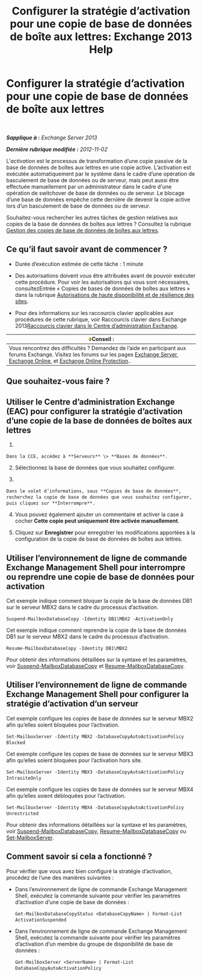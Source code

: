 ﻿---
title: 'Configurer la stratégie d’activation pour une copie de base de données de boîte aux lettres: Exchange 2013 Help'
TOCTitle: Configurer la stratégie d’activation pour une copie de base de données de boîte aux lettres
ms:assetid: 6b37ed6e-2e36-4688-b485-8fdbb8193ec8
ms:mtpsurl: https://technet.microsoft.com/fr-fr/library/Dd298046(v=EXCHG.150)
ms:contentKeyID: 50478371
ms.date: 04/24/2018
mtps_version: v=EXCHG.150
ms.translationtype: HT
---

# Configurer la stratégie d’activation pour une copie de base de données de boîte aux lettres

 

_**Sapplique à :** Exchange Server 2013_

_**Dernière rubrique modifiée :** 2012-11-02_

L’*activation* est le processus de transformation d’une copie passive de la base de données de boîtes aux lettres en une copie active. L’activation est exécutée automatiquement par le système dans le cadre d’une opération de basculement de base de données ou de serveur, mais peut aussi être effectuée manuellement par un administrateur dans le cadre d'une opération de switchover de base de données ou de serveur. Le blocage d’une base de données empêche cette dernière de devenir la copie active lors d’un basculement de base de données ou de serveur.

Souhaitez-vous rechercher les autres tâches de gestion relatives aux copies de la base de données de boîtes aux lettres ? Consultez la rubrique [Gestion des copies de base de données de boîtes aux lettres](managing-mailbox-database-copies-exchange-2013-help.md).

## Ce qu’il faut savoir avant de commencer ?

  - Durée d’exécution estimée de cette tâche : 1 minute

  - Des autorisations doivent vous être attribuées avant de pouvoir exécuter cette procédure. Pour voir les autorisations qui vous sont nécessaires, consultezEntrée « Copies de bases de données de boîtes aux lettres » dans la rubrique [Autorisations de haute disponibilité et de résilience des sites](high-availability-and-site-resilience-permissions-exchange-2013-help.md).

  - Pour des informations sur les raccourcis clavier applicables aux procédures de cette rubrique, voir Raccourcis clavier dans Exchange 2013[Raccourcis clavier dans le Centre d’administration Exchange](keyboard-shortcuts-in-the-exchange-admin-center-exchange-online-protection-help.md).

<table>
<thead>
<tr class="header">
<th><img src="images/Bb125224.tip(EXCHG.150).gif" title="Conseil" alt="Conseil" />Conseil :</th>
</tr>
</thead>
<tbody>
<tr class="odd">
<td>Vous rencontrez des difficultés ? Demandez de l’aide en participant aux forums Exchange. Visitez les forums sur les pages <a href="https://go.microsoft.com/fwlink/p/?linkid=60612">Exchange Server</a>, <a href="https://go.microsoft.com/fwlink/p/?linkid=267542">Exchange Online</a>, et <a href="https://go.microsoft.com/fwlink/p/?linkid=285351">Exchange Online Protection</a>..</td>
</tr>
</tbody>
</table>


## Que souhaitez-vous faire ?

## Utiliser le Centre d’administration Exchange (EAC) pour configurer la stratégie d’activation d’une copie de la base de données de boîtes aux lettres

1.  
    
    Dans la CCE, accédez à **Serveurs** \> **Bases de données**.

2.  Sélectionnez la base de données que vous souhaitez configurer.

3.  
    
    Dans le volet d’informations, sous **Copies de base de données**, recherchez la copie de base de données que vous souhaitez configurer, puis cliquez sur **Interrompre**.

4.  Vous pouvez également ajouter un commentaire et activer la case à cocher **Cette copie peut uniquement être activée manuellement**.

5.  Cliquez sur **Enregistrer** pour enregistrer les modifications apportées à la configuration de la copie de base de données de boîtes aux lettres.

## Utiliser l’environnement de ligne de commande Exchange Management Shell pour interrompre ou reprendre une copie de base de données pour activation

Cet exemple indique comment bloquer la copie de la base de données DB1 sur le serveur MBX2 dans le cadre du processus d’activation.

    Suspend-MailboxDatabaseCopy -Identity DB1\MBX2 -ActivationOnly

Cet exemple indique comment reprendre la copie de la base de données DB1 sur le serveur MBX2 dans le cadre du processus d’activation.

    Resume-MailboxDatabaseCopy -Identity DB1\MBX2

Pour obtenir des informations détaillées sur la syntaxe et les paramètres, voir [Suspend-MailboxDatabaseCopy](https://technet.microsoft.com/fr-fr/library/dd351074\(v=exchg.150\)) et [Resume-MailboxDatabaseCopy](https://technet.microsoft.com/fr-fr/library/dd335220\(v=exchg.150\)).

## Utiliser l’environnement de ligne de commande Exchange Management Shell pour configurer la stratégie d’activation d’un serveur

Cet exemple configure les copies de base de données sur le serveur MBX2 afin qu’elles soient bloquées pour l’activation.

    Set-MailboxServer -Identity MBX2 -DatabaseCopyAutoActivationPolicy Blocked

Cet exemple configure les copies de base de données sur le serveur MBX3 afin qu’elles soient bloquées pour l’activation hors site.

    Set-MailboxServer -Identity MBX3 -DatabaseCopyAutoActivationPolicy IntrasiteOnly

Cet exemple configure les copies de base de données sur le serveur MBX4 afin qu’elles soient débloquées pour l’activation.

    Set-MailboxServer -Identity MBX4 -DatabaseCopyAutoActivationPolicy Unrestricted

Pour obtenir des informations détaillées sur la syntaxe et les paramètres, voir [Suspend-MailboxDatabaseCopy](https://technet.microsoft.com/fr-fr/library/dd351074\(v=exchg.150\)), [Resume-MailboxDatabaseCopy](https://technet.microsoft.com/fr-fr/library/dd335220\(v=exchg.150\)) ou [Set-MailboxServer](https://technet.microsoft.com/fr-fr/library/aa998651\(v=exchg.150\)).

## Comment savoir si cela a fonctionné ?

Pour vérifier que vous avez bien configuré la stratégie d’activation, procédez de l’une des manières suivantes :

  - Dans l’environnement de ligne de commande Exchange Management Shell, exécutez la commande suivante pour vérifier les paramètres d’activation d’une copie de base de données :
    
        Get-MailboxDatabaseCopyStatus <DatabaseCopyName> | Format-List ActivationSuspended

  - Dans l’environnement de ligne de commande Exchange Management Shell, exécutez la commande suivante pour vérifier les paramètres d’activation d’un membre du groupe de disponibilité de base de données :
    
        Get-MailboxServer <ServerName> | Format-List DatabaseCopyAutoActivationPolicy

